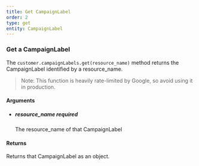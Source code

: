```yaml
---
title: Get CampaignLabel 
order: 2
type: get
entity: CampaignLabel 
---
```


### Get a CampaignLabel 

The `customer.campaignLabels.get(resource_name)` method returns the CampaignLabel identified by a resource_name. 

> Note: This function is heavily rate-limited by Google, so avoid using it in production.


#### Arguments

- ##### resource_name *required*
    The resource_name of that CampaignLabel


#### Returns

Returns that CampaignLabel as an object.
